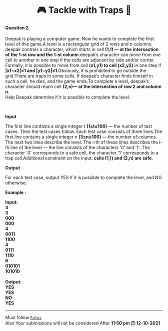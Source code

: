 <h1 align="Center">🎮 Tackle with Traps 🎯</h1>
<h4>Question 2</h4>

Deepak is playing a computer game. Now he wants to complete the first level of this game.A level is a rectangular grid of 2 rows and n columns. <br>deepak  controls a character, which starts in cell <strong>(1,1) — at the intersection of the 1-st row and the 1-st column</strong>.deepak’s character can move from one cell to another in one step if the cells are adjacent by side and/or corner.<br> Formally, it is possible to move from cell <strong>(x1,y1) to cell (x2,y2)</strong> in one step if <strong>|x1−x2|≤1 and |y1−y2|≤1</strong>.Obviously, it is prohibited to go outside the grid.There are traps in some cells. If deepak’s character finds himself in such a cell, he dies, and the game ends.To complete a level, deepak’s character should reach cell <strong>(2,n)— at the intersection of row 2 and column n.</strong><br>
Help Deepak determine if it is possible to complete the level.

<br>

<strong>Input</strong>

The first line contains a single integer t <strong>(1≤t≤100)</strong> — the number of test cases. Then the test cases follow. Each test case consists of three lines.The first line contains a single integer n <strong>(3≤n≤100)</strong> — the number of columns.<br>
The next two lines describe the level. The i-th of these lines describes the i-th line of the level — the line consists of the characters '0' and '1'. The character '0' corresponds to a safe cell, the character '1' corresponds to a trap cell.Additional constraint on the input: <strong>cells (1,1) and (2,n) are safe</strong>.<br>

<strong>Output</strong>

For each test case, output YES if it is possible to complete the level, and NO otherwise.<br>


<strong>Example :

Input:<br>
4<br>
3<br>
000<br>
000<br>
4<br>
0011<br>
1100<br>
4<br>
0111<br>
1110<br>
6<br>
010101<br>
101010<br>
<br>
Output:<br>
YES<br>
YES<br>
NO<br>
YES<br>

</strong>
<hr>

Must follow [`Rules`](https://github.com/dscuietkuk/Commit-Ur-Code/#-rules-you-should-follow-%EF%B8%8F-)
<br>
Also Your submissions will not be considered After <strong>11:50 pm 🕛 12-10-2021 </strong>
